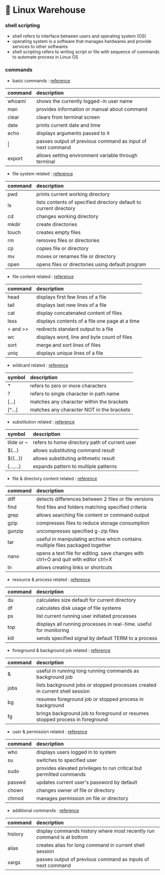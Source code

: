 # 🐥 Linux Warehouse

### shell scripting

- shell refers to interface between users and operating system (OS)
- operating system is a software that manages hardwares and provide services to other softwares
- shell scripting refers to writing script or file with sequence of commands to automate process in Linux OS

### commands

- basic commands : [reference](https://github.com/ppkgtmm/linux-warehouse/blob/main/code/others.sh)

command  | description
:------- | :-----------------------------------------------------------------
whoami   | shows the currently logged-in user name
man      | provides information or manual about command
clear    | clears from terminal screen
date     | prints current date and time
echo     | displays arguments passed to it
\|       | passes output of previous command as input of next command
export   | allows setting environment variable through terminal

- file system related : [reference](https://github.com/ppkgtmm/linux-warehouse/blob/main/code/filesys.sh)

command  | description
:------- | :-----------------------------------------------------------------
pwd      | prints current working directory
ls       | lists contents of specified directory default to current directory
cd       | changes working directory
mkdir    | create directories
touch    | creates empty files
rm       | removes files or directories
cp       | copies file or directory
mv       | moves or renames file or directory
open     | opens files or directories using default program

- file content related : [reference](https://github.com/ppkgtmm/linux-warehouse/blob/main/code/content.sh)

command  | description
:------- | :-----------------------------------------------------------------
head     | displays first few lines of a file
tail     | displays last new lines of a file
cat      | display concatenated content of files
less     | displays contents of a file one page at a time
\> and \>\> | redirects standard output to a file
wc       | displays word, line and byte count of files
sort     | merge and sort lines of files
uniq     | displays unique lines of a file

- wildcard related : [reference](https://github.com/ppkgtmm/linux-warehouse/blob/main/code/wildc.sh)

symbol | description
:----- | :----------------------------------------
\*      | refers to zero or more characters
?      | refers to single character in path name
[...]  | matches any character within the brackets
[^...] | matches any character NOT in the brackets

- substitution related : [reference](https://github.com/ppkgtmm/linux-warehouse/blob/main/code/subst.sh)

symbol     | description
:--------- | :--------------------------------------------
tilde or ~ | refers to home directory path of current user
$(...)     | allows substituting command result
$((...))   | allows substituting arithmetic result
{...,...}  | expands pattern to multiple patterns

- file & directory content related : [reference](https://github.com/ppkgtmm/linux-warehouse/blob/main/code/filedir.sh)

command | description
:------ | :----------------------------------------------------------------------------------
diff    | detects differences between 2 files or file versions
find    | find files and folders matching specified criteria
grep    | allows searching file content or command output
gzip    | compresses files to reduce storage consumption
gunzip  | uncompresses specified g-zip files
tar     | useful in manipulating archive which contains multiple files packaged together
nano    | opens a text file for editing. save changes with ctrl+O and quit with editor ctrl+X
ln      | allows creating links or shortcuts

- resource & process related : [reference](https://github.com/ppkgtmm/linux-warehouse/blob/main/code/process.sh)

command | description
:------ | :----------------------------------------------------------------------------------
du      | calculates size default for current directory
df      | calculates disk usage of file systems
ps      | list current running user initiated processes
top     | displays all running processes in real-time. useful for monitoring
kill    | sends specified signal by default TERM to a process

- foreground & background job related : [reference](https://github.com/ppkgtmm/linux-warehouse/blob/main/code/fbjobs.sh)

command | description
:------ | :----------------------------------------------------------------------------------
&       | useful in running long running commands as background job
jobs    | lists background jobs or stopped processes created in current shell session
bg      | resumes foreground job or stopped process in background
fg      | brings background job to foreground or resumes stopped process in foreground

- user & permission related : [reference](https://github.com/ppkgtmm/linux-warehouse/blob/main/code/uperm.sh)

command | description
:------ | :----------------------------------------------------------------------------------
who     | displays users logged in to system
su      | switches to specified user
sudo    | provides elevated privileges to run critical but permitted commands
passwd  | updates current user's password by default
chown   | changes owner of file or directory
chmod   | manages permission on file or directory

- additional commands : [reference](https://github.com/ppkgtmm/linux-warehouse/blob/main/code/extras.sh)

command | description
:------ | :----------------------------------------------------------------------------------
history | display commands history where most recently run command is at bottom
alias   | creates alias for long command in current shell session
xargs   | passes output of previous command as inputs of next command
